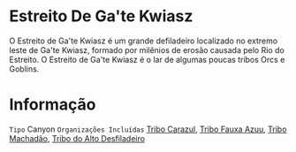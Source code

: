 <!-- TITLE: Estreito De Ga'te Kwiasz -->
<!-- SUBTITLE: Visão geral sobre Estreito De Ga'te Kwiasz -->

# Estreito De Ga'te Kwiasz
O Estreito de Ga'te Kwiasz é um grande defiladeiro localizado no extremo leste de Ga'te Kwiasz, formado por milênios de erosão causada pelo Rio do Estreito. O Estreito de Ga'te Kwiasz é o lar de algumas poucas tribos Orcs e Goblins.

# Informação
`Tipo` Canyon
`Organizações Incluídas`  [Tribo Carazul](http://localhost/faccoes/faccoes-independentes/tribo-carazul#tribo-carazul), [Tribo Fauxa Azuu](http://localhost/faccoes/faccoes-independentes/tribo-fauxa-azuu#tribo-fauxa-azuu), [Tribo Machadão](http://localhost/faccoes/faccoes-independentes/tribo-machadao#tribo-machadao), [Tribo do Alto Desfiladeiro](http://localhost/faccoes/faccoes-independentes/tribo-do-alto-desfiladeiro#tribo-do-alto-desfiladeiro)

